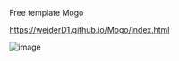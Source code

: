 Free template Mogo

https://wejderD1.github.io/Mogo/index.html


![image](https://user-images.githubusercontent.com/73484682/118467565-2d23b880-b704-11eb-961a-8348a4663cbd.png)

